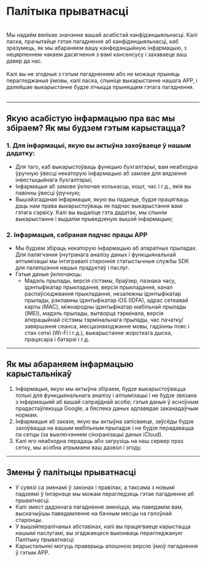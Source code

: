 # Палітыка прыватнасці
<br>
Мы надаём вялікае значэнне вашай асабістай канфідэнцыяльнасці. Калі ласка, прачытайце гэтае пагадненне аб канфідэнцыяльнасці, каб зразумець, як мы абараняем вашу канфедэнцыйную інфармацыю, з нецярпеннем чакаем дасягнення з вамі кансенсусу і захаваеце ваш давер да нас.
<br><br>Калі вы не згодныя з гэтым пагадненнем або не можаце прыняць перагледжаныя ўмовы, калі ласка, спыніце выкарыстанне нашага APP, і далейшае выкарыстанне будзе лічыцца прыняццем гэтага пагаднення.
<br><br>

***

## Якую асабістую інфармацыю пра вас мы збіраем? Як мы будзем гэтым карыстацца?
### 1. Для інфармацыі, якую вы актыўна захоўваеце ў нашым дадатку:
   - Для таго, каб выкарыстоўваць функцыю бухгалтэрыі, вам неабходна ўручную ўвесці некаторую інфармацыю аб замове для вядзення інвестыцыйнага бухгалтэрыі;
   - Інфармацыя аб замове ўключае колькасць, кошт, час і г.д., якія вы павінны ўвесці ўручную;
   - Вышэйзгаданая інфармацыя, якую вы падаеце, будзе працягваць даць нам права выкарыстоўваць яе падчас выкарыстання вамі гэтага сэрвісу. Калі вы выдаліце ​​гэта дадатак, мы спынім выкарыстанне і выдалім прыведзеную вышэй інфармацыю;

### 2. Інфармацыя, сабраная падчас працы APP
   - Мы будзем збіраць некаторую інфармацыю аб апаратных прыладах. Для палягчэння ўнутранага аналізу даных і функцыянальнай аптымізацыі мы інтэгравалі староннія статыстычныя службы SDK для паляпшэння нашых прадуктаў і паслуг.
   - Гэтыя даныя ўключаюць:
      - Мадэль прылады, версія сістэмы, браўзер, пазнака часу, ідэнтыфікатар прыкладання, версія прыкладання, канал распаўсюджвання прыкладання, незалежны ідэнтыфікатар прылады, рэкламны ідэнтыфікатар iOS (IDFA), адрас сеткавай карты (MAC), міжнародны ідэнтыфікатар мабільнай прылады (IMEI), мадэль прылады, вытворца тэрмінала, версія аперацыйнай сістэмы тэрмінальнага прылады, час пачатку/завяршэння сеанса, месцазнаходжанне мовы, гадзінны пояс і стан сеткі (Wi-Fi і г.д.), выкарыстанне жорсткага дыска, працэсара і батарэі і г.д.

***
## Як мы абараняем інфармацыю карыстальнікаў
   1. Інфармацыя, якую мы актыўна збіраем, будзе выкарыстоўвацца толькі для функцыянальнага аналізу і аптымізацыі і не будзе звязана з інфармацыяй аб вашай сапраўднай асобе; гэтыя даныя ў асноўным прадастаўляюцца Google, а бяспека даных адпавядае заканадаўчым нормам.
   2. Інфармацыя аб заказе, якую вы актыўна запісваеце, заўсёды будзе захоўвацца на вашым мабільным прыладзе і не будзе перадавацца па сетцы (за выключэннем сінхранізацыі даных iCloud).
   3. Калі яго неабходна перадаць або загрузіць на наш сервер праз сетку, мы асобна атрымаем ваш дазвол і згоду.
***
## Змены ў палітыцы прыватнасці
   - У сувязі са зменамі ў законах і правілах, а таксама з новымі падзеямі ў Інтэрнэце мы можам перагледзець гэтае пагадненне аб прыватнасці.
   - Калі змест дадзенага пагаднення зменіцца, мы паведамім вам, выскачыўшы паведамленне на бачным месцы на галоўнай старонцы.
   - У вышэйпералічаных абставінах, калі вы працягваеце карыстацца нашымі паслугамі, вы згаджаецеся выконваць перагледжаную Палітыку прыватнасці
   - Карыстальнікі могуць праверыць апошнюю версію ўмоў пагаднення ў гэтым APP.
